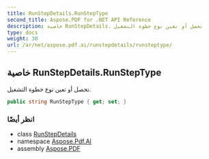 ```yaml
---
title: RunStepDetails.RunStepType
second_title: Aspose.PDF for .NET API Reference
description: خاصية RunStepDetails. تحصل أو تعين نوع خطوة التشغيل
type: docs
weight: 30
url: /ar/net/aspose.pdf.ai/runstepdetails/runsteptype/
---
```

## خاصية RunStepDetails.RunStepType

تحصل أو تعين نوع خطوة التشغيل.

```csharp
public string RunStepType { get; set; }
```

### انظر أيضًا

* class [RunStepDetails](../)
* namespace [Aspose.Pdf.AI](../../../aspose.pdf.ai/)
* assembly [Aspose.PDF](../../../)